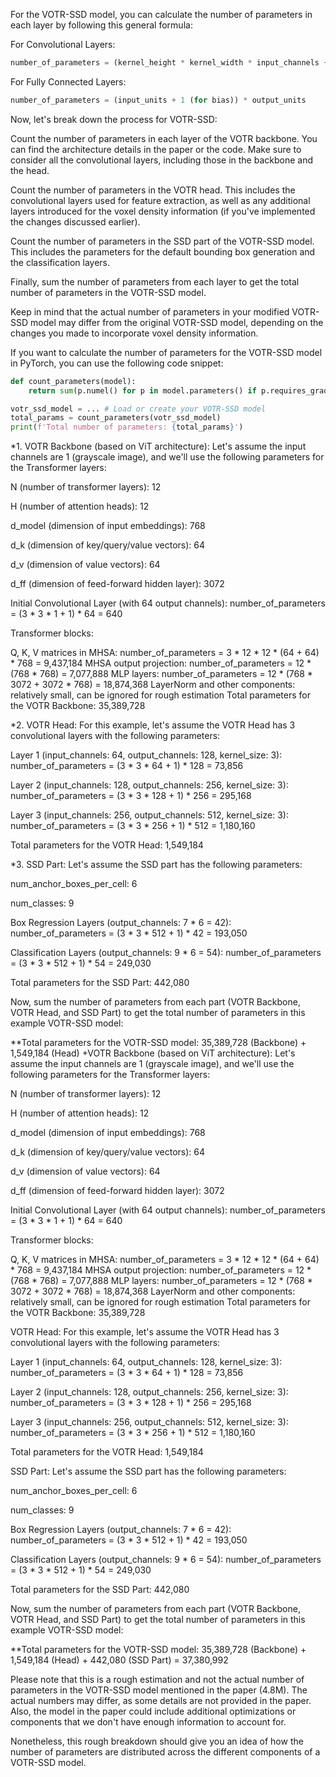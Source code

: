 For the VOTR-SSD model, you can calculate the number of parameters in each layer by following this general formula:

For Convolutional Layers:

```py
number_of_parameters = (kernel_height * kernel_width * input_channels + 1 (for bias)) * output_channels
```

For Fully Connected Layers:
```py
number_of_parameters = (input_units + 1 (for bias)) * output_units
```
Now, let's break down the process for VOTR-SSD:

Count the number of parameters in each layer of the VOTR backbone. You can find the architecture details in the paper or the code. Make sure to consider all the convolutional layers, including those in the backbone and the head.

Count the number of parameters in the VOTR head. This includes the convolutional layers used for feature extraction, as well as any additional layers introduced for the voxel density information (if you've implemented the changes discussed earlier).

Count the number of parameters in the SSD part of the VOTR-SSD model. This includes the parameters for the default bounding box generation and the classification layers.

Finally, sum the number of parameters from each layer to get the total number of parameters in the VOTR-SSD model.

Keep in mind that the actual number of parameters in your modified VOTR-SSD model may differ from the original VOTR-SSD model, depending on the changes you made to incorporate voxel density information.

If you want to calculate the number of parameters for the VOTR-SSD model in PyTorch, you can use the following code snippet:

```py
def count_parameters(model):
    return sum(p.numel() for p in model.parameters() if p.requires_grad)

votr_ssd_model = ... # Load or create your VOTR-SSD model
total_params = count_parameters(votr_ssd_model)
print(f'Total number of parameters: {total_params}')
```



*1. VOTR Backbone (based on ViT architecture):
Let's assume the input channels are 1 (grayscale image), and we'll use the following parameters for the Transformer layers:

N (number of transformer layers): 12

H (number of attention heads): 12

d_model (dimension of input embeddings): 768

d_k (dimension of key/query/value vectors): 64

d_v (dimension of value vectors): 64

d_ff (dimension of feed-forward hidden layer): 3072

Initial Convolutional Layer (with 64 output channels):
number_of_parameters = (3 * 3 * 1 + 1) * 64 = 640

Transformer blocks:

Q, K, V matrices in MHSA: number_of_parameters = 3 * 12 * 12 * (64 + 64) * 768 = 9,437,184
MHSA output projection: number_of_parameters = 12 * (768 * 768) = 7,077,888
MLP layers: number_of_parameters = 12 * (768 * 3072 + 3072 * 768) = 18,874,368
LayerNorm and other components: relatively small, can be ignored for rough estimation
Total parameters for the VOTR Backbone: 35,389,728

*2. VOTR Head:
For this example, let's assume the VOTR Head has 3 convolutional layers with the following parameters:

Layer 1 (input_channels: 64, output_channels: 128, kernel_size: 3):
number_of_parameters = (3 * 3 * 64 + 1) * 128 = 73,856

Layer 2 (input_channels: 128, output_channels: 256, kernel_size: 3):
number_of_parameters = (3 * 3 * 128 + 1) * 256 = 295,168

Layer 3 (input_channels: 256, output_channels: 512, kernel_size: 3):
number_of_parameters = (3 * 3 * 256 + 1) * 512 = 1,180,160

Total parameters for the VOTR Head: 1,549,184

*3. SSD Part:
Let's assume the SSD part has the following parameters:

num_anchor_boxes_per_cell: 6

num_classes: 9

Box Regression Layers (output_channels: 7 * 6 = 42):
number_of_parameters = (3 * 3 * 512 + 1) * 42 = 193,050

Classification Layers (output_channels: 9 * 6 = 54):
number_of_parameters = (3 * 3 * 512 + 1) * 54 = 249,030

Total parameters for the SSD Part: 442,080

Now, sum the number of parameters from each part (VOTR Backbone, VOTR Head, and SSD Part) to get the total number of parameters in this example VOTR-SSD model:

**Total parameters for the VOTR-SSD model: 35,389,728 (Backbone) + 1,549,184 (Head) +VOTR Backbone (based on ViT architecture):
Let's assume the input channels are 1 (grayscale image), and we'll use the following parameters for the Transformer layers:

N (number of transformer layers): 12

H (number of attention heads): 12

d_model (dimension of input embeddings): 768

d_k (dimension of key/query/value vectors): 64

d_v (dimension of value vectors): 64

d_ff (dimension of feed-forward hidden layer): 3072

Initial Convolutional Layer (with 64 output channels):
number_of_parameters = (3 * 3 * 1 + 1) * 64 = 640

Transformer blocks:

Q, K, V matrices in MHSA: number_of_parameters = 3 * 12 * 12 * (64 + 64) * 768 = 9,437,184
MHSA output projection: number_of_parameters = 12 * (768 * 768) = 7,077,888
MLP layers: number_of_parameters = 12 * (768 * 3072 + 3072 * 768) = 18,874,368
LayerNorm and other components: relatively small, can be ignored for rough estimation
Total parameters for the VOTR Backbone: 35,389,728

VOTR Head:
For this example, let's assume the VOTR Head has 3 convolutional layers with the following parameters:

Layer 1 (input_channels: 64, output_channels: 128, kernel_size: 3):
number_of_parameters = (3 * 3 * 64 + 1) * 128 = 73,856

Layer 2 (input_channels: 128, output_channels: 256, kernel_size: 3):
number_of_parameters = (3 * 3 * 128 + 1) * 256 = 295,168

Layer 3 (input_channels: 256, output_channels: 512, kernel_size: 3):
number_of_parameters = (3 * 3 * 256 + 1) * 512 = 1,180,160

Total parameters for the VOTR Head: 1,549,184

SSD Part:
Let's assume the SSD part has the following parameters:

num_anchor_boxes_per_cell: 6

num_classes: 9

Box Regression Layers (output_channels: 7 * 6 = 42):
number_of_parameters = (3 * 3 * 512 + 1) * 42 = 193,050

Classification Layers (output_channels: 9 * 6 = 54):
number_of_parameters = (3 * 3 * 512 + 1) * 54 = 249,030

Total parameters for the SSD Part: 442,080

Now, sum the number of parameters from each part (VOTR Backbone, VOTR Head, and SSD Part) to get the total number of parameters in this example VOTR-SSD model:

**Total parameters for the VOTR-SSD model: 35,389,728 (Backbone) + 1,549,184 (Head) + 442,080 (SSD Part) = 37,380,992

Please note that this is a rough estimation and not the actual number of parameters in the VOTR-SSD model mentioned in the paper (4.8M). The actual numbers may differ, as some details are not provided in the paper. Also, the model in the paper could include additional optimizations or components that we don't have enough information to account for.

Nonetheless, this rough breakdown should give you an idea of how the number of parameters are distributed across the different components of a VOTR-SSD model.


